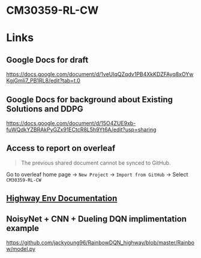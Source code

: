 # CM30359-RL-CW


# Links
## Google Docs for draft
https://docs.google.com/document/d/1veUIqQZqdv1PB4XkKDZFAyq8xOYwKgjGmIi7_PB1RL8/edit?tab=t.0

## Google Docs for background about Existing Solutions and DDPG
https://docs.google.com/document/d/15O4ZUE9xb-fuWQdkYZBRAkPyGZx91ECtcR8L5h9Yt6A/edit?usp=sharing

## Access to report on overleaf
> The previous shared document cannot be synced to GitHub.

Go to overleaf home page -> `New Project` -> `Import from GitHub` -> Select `CM30359-RL-CW`


## [Highway Env Documentation](https://highway-env.farama.org/)

## NoisyNet + CNN + Dueling DQN implimentation example
https://github.com/jackyoung96/RainbowDQN_highway/blob/master/Rainbow/model.py
